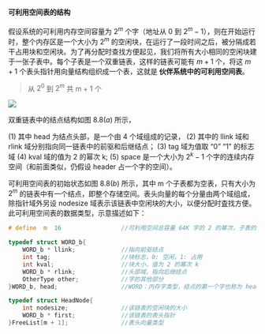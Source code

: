 
#### 可利用空间表的结构

假设系统的可利用内存空间容量为 $2^m$ 个字（地址从 0 到 $2^m - 1$），则在开始运行时，整个内存区是一个大小为 $2^m$ 的空闲块，在运行了一段时间之后，被分隔成若干占用块和空闲块。为了再分配时查找方便起见，我们将所有大小相同的空闲块建于一张子表中。每个子表是一个双重链表，这样的链表可能有 $m + 1$ 个，将这 $m + 1$ 个表头指针用向量结构组织成一个表，这就是 **伙伴系统中的可利用空间表**。

> 从 $2^0$ 到 $2^m$ 共 m + 1 个

![](https://gitee.com/mayundaze/img_bed/raw/master/20200707114358.png)

双重链表中的结点结构如图 $8.8(a)$ 所示，

$(1)$ 其中 head 为结点头部，是一个由 4 个域组成的记录，
$(2)$ 其中的 llink 域和 rlink 域分别指向同一链表中的前驱和后继结点；
$(3)$ tag 域为值取 “0” “1” 的标志域
$(4)$ kval 域的值为 2 的幂次 k; 
$(5)$ space 是一个大小为 $2^k - 1$ 个字的连续内存空间（和前面类似，仍假设 header 占一个字的空间）。

可利用空间表的初始状态如图 $8.8(b)$ 所示，其中 m 个子表都为空表，只有大小为 $2^m$ 的链表中有一个结点，即整个存储空间。表头向量的每个分量由两个域组成，除指针域外另设 nodesize 域表示该链表中空闲块的大小，以便分配时査找方便。此可利用空间表的数据类型，示意描述如下：

```cpp
# define  m  16                 //可利用空间总容量 64K 字的 2 的幂次，子表的个数为 m + 1

typedef struct WORD_b{
    WORD_b * llink;             //指向前驱结点
    int tag;                    //块标志，0: 空闲，1: 占用
    int kval;                   //块大小，值为 2 的幂次 k
    WORD_b * rlink;             //头部域，指向后继结点 
    OtherType other;            //字的其他部分
}WORD_b, head;                  //WORD：内存字类型，结点的第一个字也称为 head 

typedef struct HeadNode{
    int nodesize;               //该链表的空闲块的大小
    WORD_b * first;             //该链表的表头指针
}FreeList[m + 1];               //表头向量类型
```
